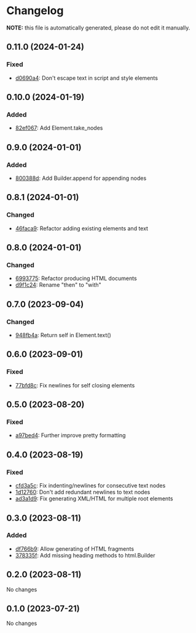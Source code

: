 # Changelog

**NOTE:** this file is automatically generated, please do not edit it manually.

## 0.11.0 (2024-01-24)

### Fixed

- [d0690a4](https://github.com/yorickpeterse/inko-builder/commit/d0690a4a27267526cf42d2ee3f23eccbd09916db): Don't escape text in script and style elements

## 0.10.0 (2024-01-19)

### Added

- [82ef067](https://github.com/yorickpeterse/inko-builder/commit/82ef0676ec910df61cc6c053d37f29051546e6b4): Add Element.take_nodes

## 0.9.0 (2024-01-01)

### Added

- [800388d](https://github.com/yorickpeterse/inko-builder/commit/800388df1752f8998a3f7093d4ca23f53053062d): Add Builder.append for appending nodes

## 0.8.1 (2024-01-01)

### Changed

- [46faca9](https://github.com/yorickpeterse/inko-builder/commit/46faca9f11530f5285d53aa159a2e5e5db638462): Refactor adding existing elements and text

## 0.8.0 (2024-01-01)

### Changed

- [6993775](https://github.com/yorickpeterse/inko-builder/commit/69937751182c7b921c04f562732c9cbc1f9096f7): Refactor producing HTML documents
- [d9f1c24](https://github.com/yorickpeterse/inko-builder/commit/d9f1c241ac5244b49c70469f8aecf0cf0b2b1038): Rename "then" to "with"

## 0.7.0 (2023-09-04)

### Changed

* [948fb4a](https://github.com/yorickpeterse/inko-builder/commit/948fb4a): Return self in Element.text()

## 0.6.0 (2023-09-01)

### Fixed

* [77bfd8c](https://github.com/yorickpeterse/inko-builder/commit/77bfd8c): Fix newlines for self closing elements

## 0.5.0 (2023-08-20)

### Fixed

* [a97bed4](https://github.com/yorickpeterse/inko-builder/commit/a97bed4): Further improve pretty formatting

## 0.4.0 (2023-08-19)

### Fixed

* [cfd3a5c](https://github.com/yorickpeterse/inko-builder/commit/cfd3a5c): Fix indenting/newlines for consecutive text nodes
* [1d12760](https://github.com/yorickpeterse/inko-builder/commit/1d12760): Don't add redundant newlines to text nodes
* [ad3a1d9](https://github.com/yorickpeterse/inko-builder/commit/ad3a1d9): Fix generating XML/HTML for multiple root elements

## 0.3.0 (2023-08-11)

### Added

* [df766b9](https://github.com/yorickpeterse/inko-builder/commit/df766b9): Allow generating of HTML fragments
* [378335f](https://github.com/yorickpeterse/inko-builder/commit/378335f): Add missing heading methods to html.Builder

## 0.2.0 (2023-08-11)

No changes

## 0.1.0 (2023-07-21)

No changes
